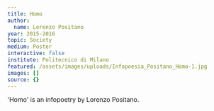 ```yaml
---
title: Homo
author:
  name: Lorenzo Positano
year: 2015-2016
topic: Society
medium: Poster
interactive: false
institute: Politecnico di Milano
featured: /assets/images/uploads/Infopoesia_Positano_Homo-1.jpg
images: []
source: {}
---
```

'Homo' is an infopoetry by Lorenzo Positano.
